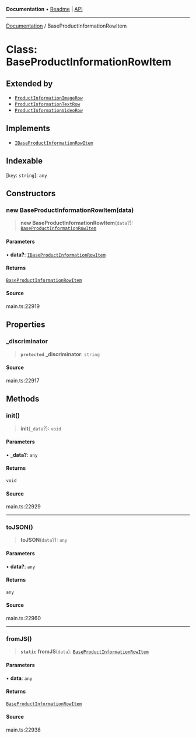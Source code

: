**Documentation** • [Readme](../README.md) \| [API](../globals.md)

***

[Documentation](../README.md) / BaseProductInformationRowItem

# Class: BaseProductInformationRowItem

## Extended by

- [`ProductInformationImageRow`](ProductInformationImageRow.md)
- [`ProductInformationTextRow`](ProductInformationTextRow.md)
- [`ProductInformationVideoRow`](ProductInformationVideoRow.md)

## Implements

- [`IBaseProductInformationRowItem`](../interfaces/IBaseProductInformationRowItem.md)

## Indexable

 \[`key`: `string`\]: `any`

## Constructors

### new BaseProductInformationRowItem(data)

> **new BaseProductInformationRowItem**(`data`?): [`BaseProductInformationRowItem`](BaseProductInformationRowItem.md)

#### Parameters

• **data?**: [`IBaseProductInformationRowItem`](../interfaces/IBaseProductInformationRowItem.md)

#### Returns

[`BaseProductInformationRowItem`](BaseProductInformationRowItem.md)

#### Source

main.ts:22919

## Properties

### \_discriminator

> **`protected`** **\_discriminator**: `string`

#### Source

main.ts:22917

## Methods

### init()

> **init**(`_data`?): `void`

#### Parameters

• **\_data?**: `any`

#### Returns

`void`

#### Source

main.ts:22929

***

### toJSON()

> **toJSON**(`data`?): `any`

#### Parameters

• **data?**: `any`

#### Returns

`any`

#### Source

main.ts:22960

***

### fromJS()

> **`static`** **fromJS**(`data`): [`BaseProductInformationRowItem`](BaseProductInformationRowItem.md)

#### Parameters

• **data**: `any`

#### Returns

[`BaseProductInformationRowItem`](BaseProductInformationRowItem.md)

#### Source

main.ts:22938
